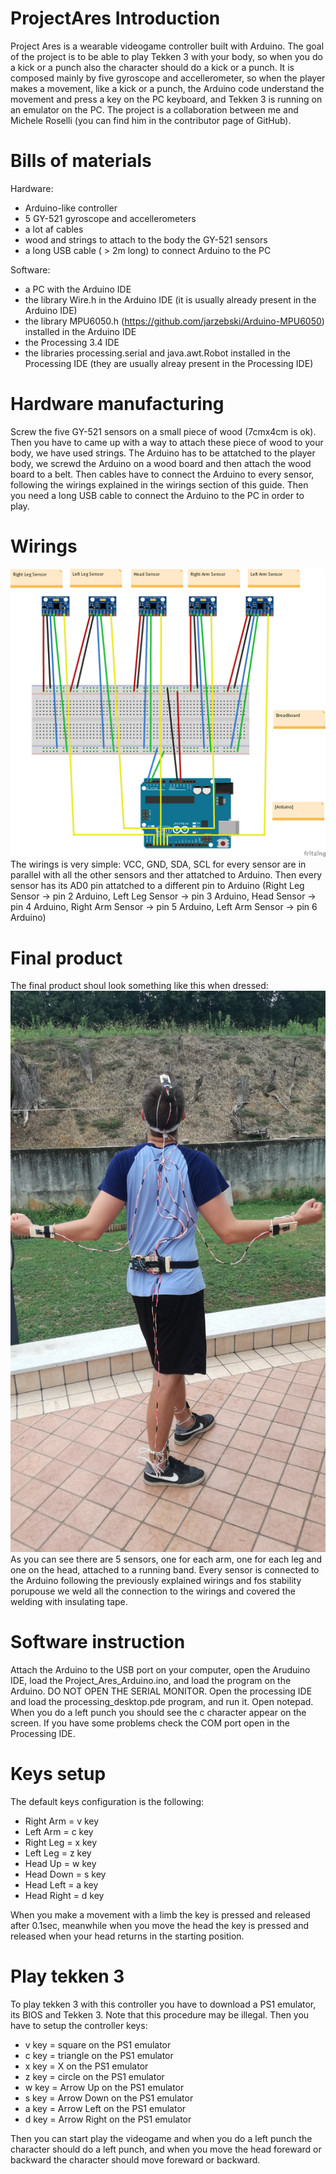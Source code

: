 # ProjectAres Introduction
Project Ares is a wearable videogame controller built with Arduino. The goal of the project is to be able to play Tekken 3 with your body, so when you do a kick or a punch also the character should do a kick or a punch. It is composed mainly by five gyroscope and accellerometer, so when the player makes a movement, like a kick or a punch, the Arduino code understand the movement and press a key on the PC keyboard, and Tekken 3 is running on an emulator on the PC.
The project is a collaboration between me and Michele Roselli (you can find him in the contributor page of GitHub).

# Bills of materials 
Hardware:
- Arduino-like controller
- 5 GY-521 gyroscope and accellerometers
- a lot af cables
- wood and strings to attach to the body the GY-521 sensors
- a long USB cable ( > 2m long) to connect Arduino to the PC

Software:
- a PC with the Arduino IDE
- the library Wire.h in the Arduino IDE (it is usually already present in the Arduino IDE)
- the library MPU6050.h (https://github.com/jarzebski/Arduino-MPU6050) installed in the Arduino IDE
- the Processing 3.4 IDE 
- the libraries processing.serial and java.awt.Robot installed in the Processing IDE (they are usually alreay present in the Processing IDE)

# Hardware manufacturing
Screw the five GY-521 sensors on a small piece of wood (7cmx4cm is ok). Then you have to came up with a way to attach these piece of wood to your body, we have used strings.
The Arduino has to be attatched to the player body, we screwd the Arduino on a wood board and then attach the wood board to a belt.
Then cables have to connect the Arduino to every sensor, following the wirings explained in the wirings section of this guide. Then you need a long USB cable to connect the Arduino to the PC in order to play.

# Wirings 
![alt text](https://github.com/SZamboni/ProjectAres/blob/master/Wirings_bb.png)
The wirings is very simple: VCC, GND, SDA, SCL for every sensor are in parallel with all the other sensors and ther attatched to Arduino.
Then every sensor has its AD0 pin attatched to a different pin to Arduino (Right Leg Sensor -> pin 2 Arduino, Left Leg Sensor -> pin 3 Arduino, Head Sensor -> pin 4 Arduino, Right Arm Sensor -> pin 5 Arduino, Left Arm Sensor -> pin 6 Arduino)

# Final product
The final product shoul look something like this when dressed:
![alt text](https://github.com/SZamboni/ProjectAres/blob/master/IMG_20180814_153559.jpg)
As you can see there are 5 sensors, one for each arm, one for each leg and one on the head, attached to a running band. Every sensor is connected to the Arduino following the previously explained wirings and fos stability porupouse we weld all the connection to the wirings and covered the welding with insulating tape.

# Software instruction
Attach the Arduino to the USB port on your computer, open the Aruduino IDE, load the Project_Ares_Arduino.ino, and load the program on the Arduino. DO NOT OPEN THE SERIAL MONITOR.
Open the processing IDE and load the processing_desktop.pde program, and run it.
Open notepad. When you do a left punch you should see the c character appear on the screen.
If you have some problems check the COM port open in the Processing IDE.

# Keys setup
The default keys configuration is the following:
- Right Arm = v key
- Left Arm = c key
- Right Leg = x key
- Left Leg = z key
- Head Up = w key
- Head Down = s key
- Head Left = a key
- Head Right = d key

When you make a movement with a limb the key is pressed and released after 0.1sec, meanwhile when you move the head the key is pressed and released when your head returns in the starting position.

# Play tekken 3
To play tekken 3 with this controller you have to download a PS1 emulator, its BIOS and Tekken 3. Note that this procedure may be illegal. 
Then you have to setup the controller keys:
- v key = square on the PS1 emulator
- c key = triangle on the PS1 emulator
- x key = X on the PS1 emulator
- z key = circle on the PS1 emulator
- w key = Arrow Up on the PS1 emulator
- s key = Arrow Down on the PS1 emulator
- a key = Arrow Left on the PS1 emulator
- d key = Arrow Right on the PS1 emulator

Then you can start play the videogame and when you do a left punch the character should do a left punch, and when you move the head foreward or backward the character should move foreward or backward.
